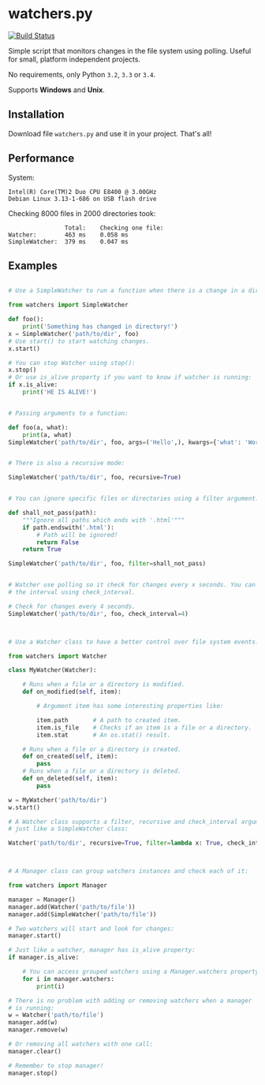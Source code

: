 watchers.py
===========

[![Build Status](https://travis-ci.org/lecnim/watchers.py.png?branch=master)](https://travis-ci.org/lecnim/watchers.py)

Simple script that monitors changes in the file system using polling.
Useful for small, platform independent projects.

No requirements, only Python `3.2`, `3.3` or `3.4`.

Supports __Windows__ and __Unix__.

Installation
------------

Download file `watchers.py` and use it in your project. That's all!

Performance
-----------

System:

```
Intel(R) Core(TM)2 Duo CPU E8400 @ 3.00GHz
Debian Linux 3.13-1-686 on USB flash drive
```

Checking 8000 files in 2000 directories took:

```
                Total:    Checking one file:
Watcher:        463 ms    0.058 ms
SimpleWatcher:  379 ms    0.047 ms
```


Examples
--------

```python

# Use a SimpleWatcher to run a function when there is a change in a directory.

from watchers import SimpleWatcher

def foo():
    print('Something has changed in directory!')
x = SimpleWatcher('path/to/dir', foo)
# Use start() to start watching changes.
x.start()

# You can stop Watcher using stop():
x.stop()
# Or use is_alive property if you want to know if watcher is running:
if x.is_alive:
    print('HE IS ALIVE!')


# Passing arguments to a function:

def foo(a, what):
    print(a, what)
SimpleWatcher('path/to/dir', foo, args=('Hello',), kwargs={'what': 'World'})


# There is also a recursive mode:

SimpleWatcher('path/to/dir', foo, recursive=True)


# You can ignore specific files or directories using a filter argument:

def shall_not_pass(path):
    """Ignore all paths which ends with '.html'"""
    if path.endswith('.html'):
        # Path will be ignored!
        return False
    return True

SimpleWatcher('path/to/dir', foo, filter=shall_not_pass)


# Watcher use polling so it check for changes every x seconds. You can set
# the interval using check_interval.

# Check for changes every 4 seconds.
SimpleWatcher('path/to/dir', foo, check_interval=4)



# Use a Watcher class to have a better control over file system events.

from watchers import Watcher

class MyWatcher(Watcher):

    # Runs when a file or a directory is modified.
    def on_modified(self, item):

        # Argument item has some interesting properties like:

        item.path       # A path to created item.
        item.is_file    # Checks if an item is a file or a directory.
        item.stat       # An os.stat() result.

    # Runs when a file or a directory is created.
    def on_created(self, item):
        pass
    # Runs when a file or a directory is deleted.
    def on_deleted(self, item):
        pass

w = MyWatcher('path/to/dir')
w.start()

# A Watcher class supports a filter, recursive and check_interval arguments
# just like a SimpleWatcher class:

Watcher('path/to/dir', recursive=True, filter=lambda x: True, check_interval=2)



# A Manager class can group watchers instances and check each of it:

from watchers import Manager

manager = Manager()
manager.add(Watcher('path/to/file'))
manager.add(SimpleWatcher('path/to/file'))

# Two watchers will start and look for changes:
manager.start()

# Just like a watcher, manager has is_alive property:
if manager.is_alive:

    # You can access grouped watchers using a Manager.watchers property:
    for i in manager.watchers:
        print(i)

# There is no problem with adding or removing watchers when a manager
# is running:
w = Watcher('path/to/file')
manager.add(w)
manager.remove(w)

# Or removing all watchers with one call:
manager.clear()

# Remember to stop manager!
manager.stop()

```
